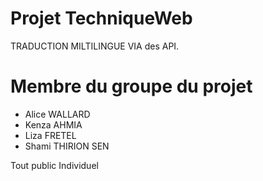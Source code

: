 # Projet TechniqueWeb

TRADUCTION MILTILINGUE VIA des API.

# Membre du groupe du projet

- Alice WALLARD
- Kenza AHMIA
- Liza FRETEL
- Shami THIRION SEN 
  
Tout public Individuel
